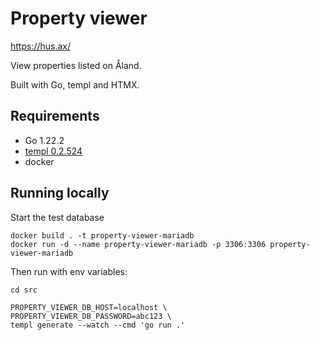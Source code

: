 # Property viewer

https://hus.ax/

View properties listed on Åland. 

Built with Go, templ and HTMX.

## Requirements
- Go 1.22.2
- [templ 0.2.524](https://templ.guide/)
- docker

## Running locally
Start the test database

```
docker build . -t property-viewer-mariadb 
docker run -d --name property-viewer-mariadb -p 3306:3306 property-viewer-mariadb
```

Then run with env variables:

```
cd src

PROPERTY_VIEWER_DB_HOST=localhost \
PROPERTY_VIEWER_DB_PASSWORD=abc123 \
templ generate --watch --cmd 'go run .'
 ```
